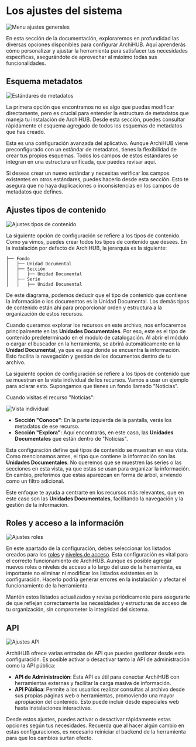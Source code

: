 # Los ajustes del sistema

![Menu ajustes generales](/imagenes/menu_ajustes.gif)

En esta sección de la documentación, exploraremos en profundidad las diversas opciones disponibles para configurar ArchiHUB. Aquí aprenderás cómo personalizar y ajustar la herramienta para satisfacer tus necesidades específicas, asegurándote de aprovechar al máximo todas sus funcionalidades.

## Esquema metadatos

![Estándares de metadatos](/imagenes/estandares.png)

La primera opción que encontramos no es algo que puedas modificar directamente, pero es crucial para entender la estructura de metadatos que maneja tu instalación de ArchiHUB. Desde esta sección, puedes consultar rápidamente el esquema agregado de todos los esquemas de metadatos que has creado.

Esta es una configuración avanzada del aplicativo. Aunque ArchiHUB viene preconfigurado con un estándar de metadatos, tienes la flexibilidad de crear tus propios esquemas. Todos los campos de estos estándares se integran en una estructura unificada, que puedes revisar aquí.

Si deseas crear un nuevo estándar y necesitas verificar los campos existentes en otros estándares, puedes hacerlo desde esta sección. Esto te asegura que no haya duplicaciones o inconsistencias en los campos de metadatos que defines.

## Ajustes tipos de contenido

![Ajustes tipos de contenido](/imagenes/ajustes_tipos.png)

La siguiente opción de configuración se refiere a los tipos de contenido. Como ya vimos, puedes crear todos los tipos de contenido que desees. En la instalación por defecto de ArchiHUB, la jerarquía es la siguiente:

 ```
├── Fondo
│   ├── Unidad Documental
│   ├── Sección
│   │   ├── Unidad Documental
│   ├── Serie
│   │   ├── Unidad Documental
 ```

De este diagrama, podemos deducir que el tipo de contenido que contiene la información o los documentos es la Unidad Documental. Los demás tipos de contenido están ahí para proporcionar orden y estructura a la organización de estos recursos.

Cuando queramos explorar los recursos en este archivo, nos enfocaremos principalmente en las __Unidades Documentales__. Por eso, este es el tipo de contenido predeterminado en el módulo de catalogación. Al abrir el módulo o cargar el buscador en la herramienta, se abrirá automáticamente en la __Unidad Documental__, ya que es aquí donde se encuentra la información. Esto facilita la navegación y gestión de los documentos dentro de tu archivo.

La siguiente opción de configuración se refiere a los tipos de contenido que se muestran en la vista individual de los recursos. Vamos a usar un ejemplo para aclarar esto. Supongamos que tienes un fondo llamado "Noticias".

Cuando visitas el recurso "Noticias":

![Vista individual](/imagenes/vista_individual.png)

- __Sección "Conoce"__: En la parte izquierda de la pantalla, verás los metadatos de ese recurso.
- __Sección "Explora"__: Aquí encontrarás, en este caso, las __Unidades Documentales__ que están dentro de "Noticias".

Esta configuración define qué tipos de contenido se muestran en esa vista. Como mencionamos antes, el tipo que contiene la información son las __Unidades Documentales__. No queremos que se muestren las series o las secciones en esta vista, ya que estas se usan para organizar la información. En cambio, preferimos que estas aparezcan en forma de árbol, sirviendo como un filtro adicional.

Este enfoque te ayuda a centrarte en los recursos más relevantes, que en este caso son las __Unidades Documentales__, facilitando la navegación y la gestión de la información.

## Roles y acceso a la información

![Ajustes roles](/imagenes/ajustes_roles.png)

En este apartado de la configuración, debes seleccionar los listados creados para los [roles](roles.md) y [niveles de acceso](acceso.md). Esta configuración es vital para el correcto funcionamiento de ArchiHUB. Aunque es posible agregar nuevos roles o niveles de acceso a lo largo del uso de la herramienta, es importante no eliminar ni modificar los listados existentes en la configuración. Hacerlo podría generar errores en la instalación y afectar el funcionamiento de la herramienta.

Mantén estos listados actualizados y revisa periódicamente para asegurarte de que reflejan correctamente las necesidades y estructuras de acceso de tu organización, sin comprometer la integridad del sistema.

## API

![Ajustes API](/imagenes/ajustes_api.png)

ArchiHUB ofrece varias entradas de API que puedes gestionar desde esta configuración. Es posible activar o desactivar tanto la API de administración como la API pública:

- __API de Administración__: Esta API es útil para conectar ArchiHUB con herramientas externas y facilitar la carga masiva de información.
- __API Pública__: Permite a los usuarios realizar consultas al archivo desde sus propias páginas web o herramientas, promoviendo una mayor apropiación del contenido. Esto puede incluir desde especiales web hasta instalaciones interactivas.

Desde estos ajustes, puedes activar o desactivar rápidamente estas opciones según tus necesidades. Recuerda que al hacer algún cambio en estas configuraciones, es necesario reiniciar el backend de la herramienta para que los cambios surtan efecto.